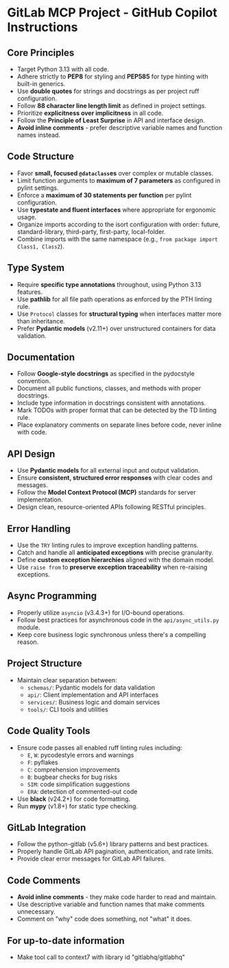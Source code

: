 # GitLab MCP Project - GitHub Copilot Instructions

## Core Principles
- Target Python 3.13 with all code.
- Adhere strictly to **PEP8** for styling and **PEP585** for type hinting with built-in generics.
- Use **double quotes** for strings and docstrings as per project ruff configuration.
- Follow **88 character line length limit** as defined in project settings.
- Prioritize **explicitness over implicitness** in all code.
- Follow the **Principle of Least Surprise** in API and interface design.
- **Avoid inline comments** - prefer descriptive variable names and function names instead.

## Code Structure
- Favor **small, focused `@dataclass`es** over complex or mutable classes.
- Limit function arguments to **maximum of 7 parameters** as configured in pylint settings.
- Enforce a **maximum of 30 statements per function** per pylint configuration.
- Use **typestate and fluent interfaces** where appropriate for ergonomic usage.
- Organize imports according to the isort configuration with order: future, standard-library, third-party, first-party, local-folder.
- Combine imports with the same namespace (e.g., `from package import Class1, Class2`).

## Type System
- Require **specific type annotations** throughout, using Python 3.13 features.
- Use **pathlib** for all file path operations as enforced by the PTH linting rule.
- Use `Protocol` classes for **structural typing** when interfaces matter more than inheritance.
- Prefer **Pydantic models** (v2.11+) over unstructured containers for data validation.

## Documentation
- Follow **Google-style docstrings** as specified in the pydocstyle convention.
- Document all public functions, classes, and methods with proper docstrings.
- Include type information in docstrings consistent with annotations.
- Mark TODOs with proper format that can be detected by the TD linting rule.
- Place explanatory comments on separate lines before code, never inline with code.

## API Design
- Use **Pydantic models** for all external input and output validation.
- Ensure **consistent, structured error responses** with clear codes and messages.
- Follow the **Model Context Protocol (MCP)** standards for server implementation.
- Design clean, resource-oriented APIs following RESTful principles.

## Error Handling
- Use the `TRY` linting rules to improve exception handling patterns.
- Catch and handle all **anticipated exceptions** with precise granularity.
- Define **custom exception hierarchies** aligned with the domain model.
- Use `raise from` to **preserve exception traceability** when re-raising exceptions.

## Async Programming
- Properly utilize `asyncio` (v3.4.3+) for I/O-bound operations.
- Follow best practices for asynchronous code in the `api/async_utils.py` module.
- Keep core business logic synchronous unless there's a compelling reason.

## Project Structure
- Maintain clear separation between:
  - `schemas/`: Pydantic models for data validation
  - `api/`: Client implementation and API interfaces
  - `services/`: Business logic and domain services
  - `tools/`: CLI tools and utilities
  
## Code Quality Tools
- Ensure code passes all enabled ruff linting rules including:
  - `E`, `W`: pycodestyle errors and warnings
  - `F`: pyflakes
  - `C`: comprehension improvements
  - `B`: bugbear checks for bug risks
  - `SIM`: code simplification suggestions
  - `ERA`: detection of commented-out code
- Use **black** (v24.2+) for code formatting.
- Run **mypy** (v1.8+) for static type checking.

## GitLab Integration
- Follow the python-gitlab (v5.6+) library patterns and best practices.
- Properly handle GitLab API pagination, authentication, and rate limits.
- Provide clear error messages for GitLab API failures.

## Code Comments
- **Avoid inline comments** - they make code harder to read and maintain.
- Use descriptive variable and function names that make comments unnecessary.
- Comment on "why" code does something, not "what" it does.

## For up-to-date information
- Make tool call to context7 with library id "gitlabhq/gitlabhq"